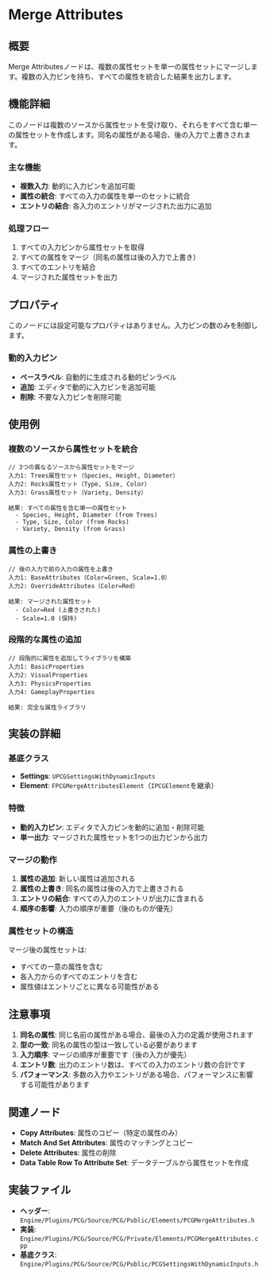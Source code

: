 # Merge Attributes

## 概要
Merge Attributesノードは、複数の属性セットを単一の属性セットにマージします。複数の入力ピンを持ち、すべての属性を統合した結果を出力します。

## 機能詳細
このノードは複数のソースから属性セットを受け取り、それらをすべて含む単一の属性セットを作成します。同名の属性がある場合、後の入力で上書きされます。

### 主な機能
- **複数入力**: 動的に入力ピンを追加可能
- **属性の統合**: すべての入力の属性を単一のセットに統合
- **エントリの結合**: 各入力のエントリがマージされた出力に追加

### 処理フロー
1. すべての入力ピンから属性セットを取得
2. すべての属性をマージ（同名の属性は後の入力で上書き）
3. すべてのエントリを結合
4. マージされた属性セットを出力

## プロパティ

このノードには設定可能なプロパティはありません。入力ピンの数のみを制御します。

### 動的入力ピン
- **ベースラベル**: 自動的に生成される動的ピンラベル
- **追加**: エディタで動的に入力ピンを追加可能
- **削除**: 不要な入力ピンを削除可能

## 使用例

### 複数のソースから属性セットを統合
```
// 3つの異なるソースから属性セットをマージ
入力1: Trees属性セット（Species, Height, Diameter）
入力2: Rocks属性セット（Type, Size, Color）
入力3: Grass属性セット（Variety, Density）

結果: すべての属性を含む単一の属性セット
  - Species, Height, Diameter (from Trees)
  - Type, Size, Color (from Rocks)
  - Variety, Density (from Grass)
```

### 属性の上書き
```
// 後の入力で前の入力の属性を上書き
入力1: BaseAttributes（Color=Green, Scale=1.0）
入力2: OverrideAttributes（Color=Red）

結果: マージされた属性セット
  - Color=Red (上書きされた)
  - Scale=1.0 (保持)
```

### 段階的な属性の追加
```
// 段階的に属性を追加してライブラリを構築
入力1: BasicProperties
入力2: VisualProperties
入力3: PhysicsProperties
入力4: GameplayProperties

結果: 完全な属性ライブラリ
```

## 実装の詳細

### 基底クラス
- **Settings**: `UPCGSettingsWithDynamicInputs`
- **Element**: `FPCGMergeAttributesElement`（`IPCGElement`を継承）

### 特徴
- **動的入力ピン**: エディタで入力ピンを動的に追加・削除可能
- **単一出力**: マージされた属性セットを1つの出力ピンから出力

### マージの動作
1. **属性の追加**: 新しい属性は追加される
2. **属性の上書き**: 同名の属性は後の入力で上書きされる
3. **エントリの結合**: すべての入力のエントリが出力に含まれる
4. **順序の影響**: 入力の順序が重要（後のものが優先）

### 属性セットの構造
マージ後の属性セットは:
- すべての一意の属性を含む
- 各入力からのすべてのエントリを含む
- 属性値はエントリごとに異なる可能性がある

## 注意事項

1. **同名の属性**: 同じ名前の属性がある場合、最後の入力の定義が使用されます
2. **型の一致**: 同名の属性の型は一致している必要があります
3. **入力順序**: マージの順序が重要です（後の入力が優先）
4. **エントリ数**: 出力のエントリ数は、すべての入力のエントリ数の合計です
5. **パフォーマンス**: 多数の入力やエントリがある場合、パフォーマンスに影響する可能性があります

## 関連ノード
- **Copy Attributes**: 属性のコピー（特定の属性のみ）
- **Match And Set Attributes**: 属性のマッチングとコピー
- **Delete Attributes**: 属性の削除
- **Data Table Row To Attribute Set**: データテーブルから属性セットを作成

## 実装ファイル
- **ヘッダー**: `Engine/Plugins/PCG/Source/PCG/Public/Elements/PCGMergeAttributes.h`
- **実装**: `Engine/Plugins/PCG/Source/PCG/Private/Elements/PCGMergeAttributes.cpp`
- **基底クラス**: `Engine/Plugins/PCG/Source/PCG/Public/PCGSettingsWithDynamicInputs.h`

